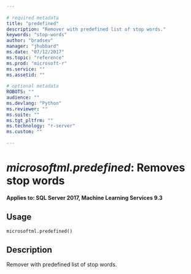 ```yaml
--- 
 
# required metadata 
title: "predefined" 
description: "Remover with predefined list of stop words." 
keywords: "stop-words" 
author: "bradsev" 
manager: "jhubbard" 
ms.date: "07/12/2017" 
ms.topic: "reference" 
ms.prod: "microsoft-r" 
ms.service: "" 
ms.assetid: "" 
 
# optional metadata 
ROBOTS: "" 
audience: "" 
ms.devlang: "Python" 
ms.reviewer: "" 
ms.suite: "" 
ms.tgt_pltfrm: "" 
ms.technology: "r-server" 
ms.custom: "" 
 
---
```


# *microsoftml.predefined*: Removes stop words


**Applies to: SQL Server 2017, Machine Learning Services 9.3**


## Usage



```
microsoftml.predefined()
```




## Description

Remover with predefined list of stop words.
